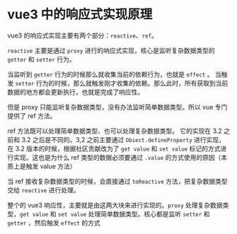 # vue3 中的响应式实现原理

<article-info/>

vue3 的响应式实现主要有两个部分：`reactive`、`ref`。

`reactive` 主要是通过 `proxy` 进行的响应式实现，核心是监听复杂数据类型的 `getter` 和 `setter` 行为。

当监听到 `getter` 行为的时候那么就收集当前的依赖行为，也就是 `effect` 。 当触发 `setter` 行为的时候，那么就触发刚才收集的依赖。那么此时，所有获取到当前数据的地方都会更新执行，也就是完成了响应性。

但是 proxy 只能监听复杂数据类型，没有办法监听简单数据类型。所以 vue 专门提供了 ref 方法。

ref 方法既可以处理简单数据类型、也可以处理复杂数据类型。 它的实现在 3.2 之前和 3.2 之后是不同的。3,2 之前主要通过 `Obiect.defineProperty` 进行实现，在 3.2 版本的时候，根据社区贡献改为了 `get value` 和 `set value` 标记的方式进行实现。这也是为什么 ref 类型的数据必须要通过 `.value` 的方式使用的原因（本质上是触发 value 方法）

当 ref 接收复杂数据类型的时候，会直接通过 `toReactive` 方法，把复杂数据类型交给 `reactive` 进行处理。

整个的 vue3 响应性，主要就是由这两大块来进行实现的。`proxy` 处理复杂数据类型，`get value` 和 `set value` 处理简单数据类型。核心都是监听 `setter` 和 `getter` ，然后触发 `effect` 的方式
